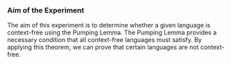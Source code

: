 ### Aim of the Experiment
<p>
    The aim of this experiment is to determine whether a given language is context-free using the Pumping Lemma. 
    The Pumping Lemma provides a necessary condition that all context-free languages must satisfy. 
    By applying this theorem, we can prove that certain languages are not context-free.
</p>
